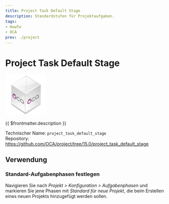 ```yaml
---
title: Project Task Default Stage
description: Standardstufen für Projektaufgaben.
tags:
- HowTo
- OCA
prev: ./project
---
```

# Project Task Default Stage
![icon_oca_app](attachments/icon_oca_app.png)

{{ $frontmatter.description }}

Technischer Name: `project_task_default_stage`\
Repository: <https://github.com/OCA/project/tree/15.0/project_task_default_stage>

## Verwendung

### Standard-Aufgabenphasen festlegen

Navigieren Sie nach *Projekt > Konfiguration > Aufgabenphasen* und markieren Sie jene Phasen mit *Standard für neue Projekt*, die beim Erstellen eines neuen Projekts hinzugefügt werden sollen.